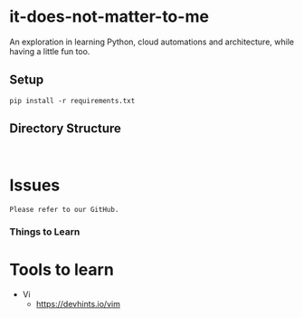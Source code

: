 # it-does-not-matter-to-me

An exploration in learning Python, cloud automations and architecture, while having a little fun too.

## Setup

    pip install -r requirements.txt

## Directory Structure

```


```

# Issues

    Please refer to our GitHub.

### Things to Learn

# Tools to learn

- Vi
  - https://devhints.io/vim
